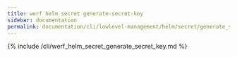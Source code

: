 ```yaml
---
title: werf helm secret generate-secret-key
sidebar: documentation
permalink: documentation/cli/lowlevel-management/helm/secret/generate_secret_key.html
---
```


{% include /cli/werf_helm_secret_generate_secret_key.md %}
